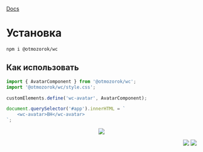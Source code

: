 [Docs](https://otmozorok.github.io/ui/)

# Установка

```shell
npm i @otmozorok/wc
```

## Как использовать

```js
import { AvatarComponent } from '@otmozorok/wc';
import '@otmozorok/wc/style.css';

customElements.define('wc-avatar', AvatarComponent);

document.querySelector('#app').innerHTML = `
    <wc-avatar>BH</wc-avatar>
`;
```
<p align="center" ><img src="https://media4.giphy.com/media/v1.Y2lkPTc5MGI3NjExeWVnYW1manl4dDdld3RyN3F4NGpjMXhzOG84aWY5OXNkZTZvMjNuYSZlcD12MV9pbnRlcm5hbF9naWZfYnlfaWQmY3Q9dHM/ZDTbix65Me1YDNLDF3/giphy.gif" /></p>

<p align="right" >
  <a href="https://www.npmjs.com/package/@otmozorok/wc"><img src="https://img.shields.io/npm/v/@otmozorok/wc.svg?style=flat&label=%40otmozorok%2Fwc" /></a>
  <a href="https://github.com/otmozorok/ui/blob/main/LICENSE.md"><img src="https://img.shields.io/badge/license-MIT-blue.svg" /></a>
</p>